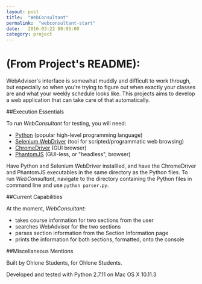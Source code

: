 ```yaml
---
layout: post
title:  "WebConsultant"
permalink:  "webconsultant-start"
date:   2016-03-22 00:05:00
category: project
---
```


# (From Project's README):

WebAdvisor's interface is somewhat muddly and difficult to work through, but especially so when you're trying to figure out when exactly your classes are and what your weekly schedule looks like. This projects aims to develop a web application that can take care of that automatically.

##Execution Essentials

To run *WebConsultant* for testing, you will need:
- [Python](https://www.python.org/downloads/) (popular high-level programming language)
- [Selenium WebDriver](http://www.seleniumhq.org/docs/03_webdriver.jsp) (tool for scripted/programmatic web browsing)
- [ChromeDriver](https://sites.google.com/a/chromium.org/chromedriver/) (GUI browser)
- [PhantomJS](http://phantomjs.org/) (GUI-less, or "headless", browser)

Have Python and Selenium WebDriver installled, and have the ChromeDriver and PhantomJS executables in the same directory as the Python files. To run *WebConsultant*, navigate to the directory containing the Python files in command line and use `python parser.py`.

##Current Capabilities

At the moment, *WebConsultant*:
- takes course information for two sections from the user
- searches WebAdvisor for the two sections
- parses section information from the Section Information page
- prints the information for both sections, formatted, onto the console

##Miscellaneous Mentions

Built by Ohlone Students, for Ohlone Students.

Developed and tested with Python 2.7.11 on Mac OS X 10.11.3
